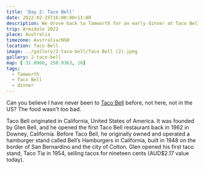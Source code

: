 ```yaml
---
title: 'Day 2: Taco Bell'
date: 2022-02-25T16:00:00+11:00
description: We drove back to Tamworth for an early dinner at Taco Bell.
trip: Armidale 2022
place: Australia
timezone: Australia/NSW
location: Taco Bell
image: ../gallery/2-taco-bell/Taco Bell (2).jpeg
gallery: 2-taco-bell
map: [-31.0960, 150.9363, 16]
tags:
  - Tamworth
  - Taco Bell
  - dinner
---
```


Can you believe I have never been to [Taco Bell](https://tacobell.com.au/) before, not here, not in the US? The food wasn't too bad.

Taco Bell originated in California, United States of America. It was founded by Glen Bell, and he opened the first Taco Bell restaurant back in 1962 in Downey, California. Before Taco Bell, he originally owned and operated a hamburger stand called Bell’s Hamburgers in California, built in 1948 on the border of San Bernardino and the city of Colton. Glen opened his first taco stand, Taco Tia in 1954, selling tacos for nineteen cents (AUD$2.17 value today).
